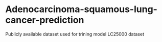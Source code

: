 # Adenocarcinoma-squamous-lung-cancer-prediction

Publicly available dataset used for trining model LC25000 dataset
